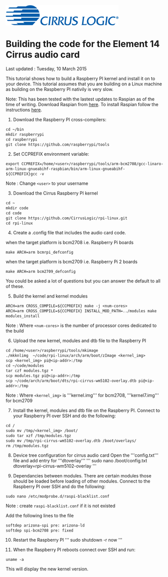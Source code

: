 ![Cirrus Logic Logo](https://github.com/CirrusLogic/wiki-content/blob/master/logos/Cirrus%20Logic%20286.png)

# Building the code for the Element 14 Cirrus audio card

Last updated : Tuesday, 10 March 2015

This tutorial shows how to build a Raspberry PI kernel and install it on to your device. This tutorial assumes that you are building on a Linux machine as building on the Raspberry PI nativily is very slow.

Note: This has been tested with the lastest updates to Raspian as of the time of writing.
Download Raspian from [here](http://www.raspberrypi.org/downloads/).
To install Raspian follow the instructions [here](http://www.raspberrypi.org/documentation/installation/installing-images/README.md).

1) Download the Raspberry PI cross-compilers:

```
cd ~/bin
mkdir raspberrypi
cd raspberrypi
git clone https://github.com/raspberrypi/tools
```

2) Set CCPREFIX environment variable:
```
export CCPREFIX=/home/<user>/raspberrypi/tools/arm-bcm2708/gcc-linaro-arm-linux-gnueabihf-raspbian/bin/arm-linux-gnueabihf-
${CCPREFIX}gcc -v
```
Note : Change ```<user>``` to your username

3) Download the Cirrus Raspberry PI kernel
```
cd ~
mkdir code
cd code
git clone https://github.com/CirrusLogic/rpi-linux.git
cd rpi-linux
```


4) Create a .config file that includes the audio card code.

when the target platform is bcm2708 i.e. Raspberry Pi boards
```
make ARCH=arm bcmrpi_defconfig
```
when the target platform is bcm2709 i.e. Raspberry Pi 2 boards
```
make ARCH=arm bcm2709_defconfig
```
You could be asked a lot of questions but you can answer the default to all of these.

5) Build the kernel and kernel modules
```
ARCH=arm CROSS_COMPILE=${CCPREFIX} make -j <num-cores>
ARCH=arm CROSS_COMPILE=${CCPREFIX} INSTALL_MOD_PATH=../modules make modules_install
```
Note : Where ```<num-cores>``` is the number of processor cores dedicated to the build

6) Upload the new kernel, modules and dtb file to the Raspberry PI
```
cd /home/<user>/raspberrypi/tools/mkimage
./mkknlimg  ~/code/rpi-linux/arch/arm/boot/zImage <kernel_img>
scp <kernel_img> pi@<ip-addr>:/tmp
cd ~/code/modules
tar czf modules.tgz *
scp modules.tgz pi@<ip-addr>:/tmp
scp ~/code/arch/arm/boot/dts/rpi-cirrus-wm5102-overlay.dtb pi@<ip-addr>:/tmp
```
Note : Where ```<kernel_img>``` is '''kernel.img''' for bcm2708, '''kernel7.img''' for bcm2709

7) Install the kernel, modules and dtb file on the Raspberry PI. Connect to your
Raspberry PI over SSH and do the following:
```
cd /
sudo mv /tmp/<kernel_img> /boot/
sudo tar xzf /tmp/modules.tgz
sudo mv /tmp/rpi-cirrus-wm5102-overlay.dtb /boot/overlays/
rm /tmp/modules.tgz
```

8) Device tree configuration for cirrus audio card
Open the '''config.txt''' file and add entry for '''dtoverlay'''
'''
sudo nano /boot/config.txt
dtoverlay=rpi-cirrus-wm5102-overlay
'''

9) Dependancies between modules. There are certain modules those should be loaded before loading of other modules.
Connect to the Raspberry PI over SSH and do the following:
```
sudo nano /etc/modprobe.d/raspi-blacklist.conf
```
Note : create ```raspi-blacklist.conf``` if it is not existed

Add the following lines to the file
```
softdep arizona-spi pre: arizona-ld
softdep spi-bcm2708 pre: fixed
```

10) Restart the Raspberry PI
'''
sudo shutdown -r now
'''

11) When the Raspberry PI reboots connect over SSH and run:
```
uname -a
```
This will display the new kernel version.
